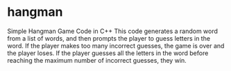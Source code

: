 # hangman
Simple Hangman Game Code in C++
This code generates a random word from a list of words, and then prompts the player to guess letters in the word. If the player makes too many incorrect guesses, the game is over and the player loses. If the player guesses all the letters in the word before reaching the maximum number of incorrect guesses, they win.
